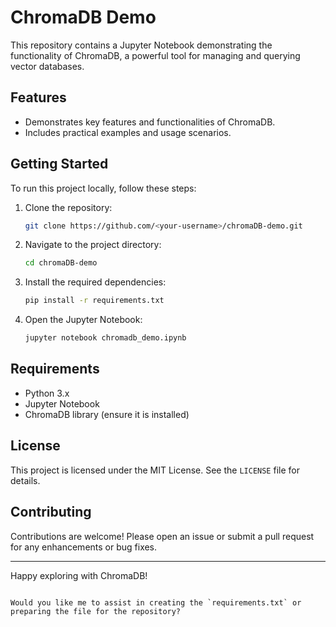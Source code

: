 # ChromaDB Demo

This repository contains a Jupyter Notebook demonstrating the functionality of ChromaDB, a powerful tool for managing and querying vector databases.

## Features

- Demonstrates key features and functionalities of ChromaDB.
- Includes practical examples and usage scenarios.

## Getting Started

To run this project locally, follow these steps:

1. Clone the repository:
   ```bash
   git clone https://github.com/<your-username>/chromaDB-demo.git
   ```

2. Navigate to the project directory:
   ```bash
   cd chromaDB-demo
   ```

3. Install the required dependencies:
   ```bash
   pip install -r requirements.txt
   ```

4. Open the Jupyter Notebook:
   ```bash
   jupyter notebook chromadb_demo.ipynb
   ```

## Requirements

- Python 3.x
- Jupyter Notebook
- ChromaDB library (ensure it is installed)

## License

This project is licensed under the MIT License. See the `LICENSE` file for details.

## Contributing

Contributions are welcome! Please open an issue or submit a pull request for any enhancements or bug fixes.

---

Happy exploring with ChromaDB!
```

Would you like me to assist in creating the `requirements.txt` or preparing the file for the repository?
